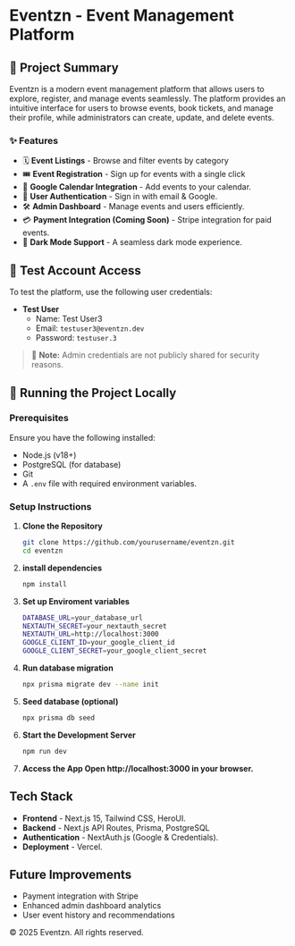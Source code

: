 # Eventzn - Event Management Platform

## 📌 Project Summary

Eventzn is a modern event management platform that allows users to explore, register, and manage events seamlessly. The platform provides an intuitive interface for users to browse events, book tickets, and manage their profile, while administrators can create, update, and delete events.

### ✨ Features

- 🗓️ **Event Listings** - Browse and filter events by category
- 🎟️ **Event Registration** - Sign up for events with a single click
- 📅 **Google Calendar Integration** - Add events to your calendar.
- 🔐 **User Authentication** - Sign in with email & Google.
- 🛠️ **Admin Dashboard** - Manage events and users efficiently.
- 💳 **Payment Integration (Coming Soon)** - Stripe integration for paid events.
- 🌙 **Dark Mode Support** - A seamless dark mode experience.

## 🔑 Test Account Access

To test the platform, use the following user credentials:

- **Test User**
  - Name: Test User3
  - Email: `testuser3@eventzn.dev`
  - Password: `testuser.3`

> 🚨 **Note:** Admin credentials are not publicly shared for security reasons.

## 🚀 Running the Project Locally

### Prerequisites

Ensure you have the following installed:

- Node.js (v18+)
- PostgreSQL (for database)
- Git
- A `.env` file with required environment variables.

### Setup Instructions

1. **Clone the Repository**
   ```bash
   git clone https://github.com/yourusername/eventzn.git
   cd eventzn

2. **install dependencies**
    ```bash
    npm install

3. **Set up Enviroment variables**
    ```bash
    DATABASE_URL=your_database_url
    NEXTAUTH_SECRET=your_nextauth_secret
    NEXTAUTH_URL=http://localhost:3000
    GOOGLE_CLIENT_ID=your_google_client_id
    GOOGLE_CLIENT_SECRET=your_google_client_secret

4. **Run database migration**
    ```bash
    npx prisma migrate dev --name init

5. **Seed database (optional)**
    ```bash
    npx prisma db seed

6. **Start the Development Server**
    ```bash
    npm run dev

7. **Access the App Open http://localhost:3000 in your browser.**


## Tech Stack

 - **Frontend** - Next.js 15, Tailwind CSS, HeroUI.
 - **Backend** - Next.js API Routes, Prisma, PostgreSQL
 - **Authentication** - NextAuth.js (Google & Credentials).
 - **Deployment** - Vercel.

 ## Future Improvements

 - Payment integration with Stripe
 - Enhanced admin dashboard analytics
 - User event history and recommendations


© 2025 Eventzn. All rights reserved.







